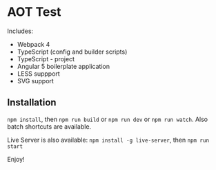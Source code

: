 AOT Test
===
Includes:
* Webpack 4
* TypeScript (config and builder scripts)
* TypeScript - project
* Angular 5 boilerplate application
* LESS suppport
* SVG support

Installation
--
`npm install`, then `npm run build` or `npm run dev` or `npm run watch`.
Also batch shortcuts are available. 

Live Server is also available:
`npm install -g live-server`, then `npm run start`

Enjoy!